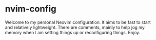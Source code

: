 # nvim-config
Welcome to my personal Neovim configuration. It aims to be fast to start and relatively lightweight. There are comments, mainly to help jog my memory when I am setting things up or reconfiguring things. Enjoy.
